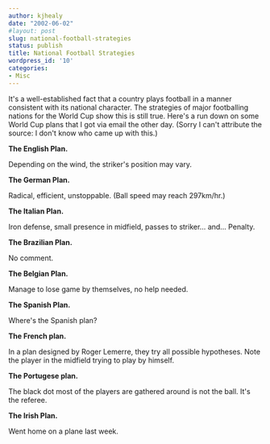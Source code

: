 ```yaml
---
author: kjhealy
date: "2002-06-02"
#layout: post
slug: national-football-strategies
status: publish
title: National Football Strategies
wordpress_id: '10'
categories:
- Misc
---
```


It's a well-established fact that a country plays football in a manner consistent with its national character. The strategies of major footballing nations for the World Cup show this is still true. Here's a run down on some World Cup plans that I got via email the other day. (Sorry I can't attribute the source: I don't know who came up with this.)

**The English Plan.**

Depending on the wind, the striker's position may vary.


**The German Plan.**

Radical, efficient, unstoppable. (Ball speed may reach 297km/hr.)


**The Italian Plan.**

Iron defense, small presence in midfield, passes to striker… and… Penalty.


**The Brazilian Plan.**

No comment.


**The Belgian Plan.**

Manage to lose game by themselves, no help needed.


**The Spanish Plan.**

Where's the Spanish plan?

**The French plan.**

In a plan designed by Roger Lemerre, they try all possible hypotheses. Note the player in the midfield trying to play by himself.


**The Portugese plan.**

The black dot most of the players are gathered around is not the ball. It's the referee.


**The Irish Plan.**

Went home on a plane last week.


